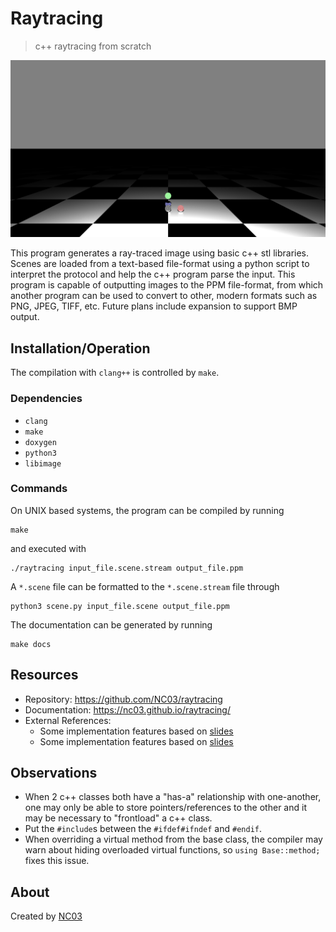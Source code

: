 # Raytracing

> c++ raytracing from scratch

![sphere plane](example.png)

This program generates a ray-traced image using basic c++ stl libraries. Scenes are loaded from a text-based file-format using a python script to interpret the protocol and help the c++ program parse the input. This program is capable of outputting images to the PPM file-format, from which another program can be used to convert to other, modern formats such as PNG, JPEG, TIFF, etc. Future plans include expansion to support BMP output.

## Installation/Operation

The compilation with `clang++` is controlled by `make`.

### Dependencies

-   `clang`
-   `make`
-   `doxygen`
-   `python3`
-   `libimage`

### Commands

On UNIX based systems, the program can be compiled by running

```shell
make
```

and executed with

```shell
./raytracing input_file.scene.stream output_file.ppm
```

A `*.scene` file can be formatted to the `*.scene.stream` file through

```shell
python3 scene.py input_file.scene output_file.ppm
```

The documentation can be generated by running

```shell
make docs
```

## Resources

-   Repository: https://github.com/NC03/raytracing
-   Documentation: https://nc03.github.io/raytracing/
-   External References:
    -   Some implementation features based on [slides](https://www.cs.utexas.edu/~theshark/courses/cs354/lectures/cs354-4.pdf)
    -   Some implementation features based on [slides](https://www.cs.utexas.edu/~theshark/courses/cs354/lectures/cs354-5.pdf)

## Observations

-   When 2 c++ classes both have a "has-a" relationship with one-another, one may only be able to store pointers/references to the other and it may be necessary to "frontload" a c++ class.
-   Put the `#include`s between the `#ifdef#ifndef` and `#endif`.
-   When overriding a virtual method from the base class, the compiler may warn about hiding overloaded virtual functions, so `using Base::method;` fixes this issue.

## About

Created by [NC03](https://nc03.github.io/)
